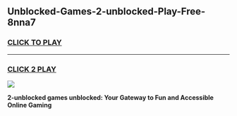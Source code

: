 
## Unblocked-Games-2-unblocked-Play-Free-8nna7
<h3>
<a href="https://premium76.site?title=2-unblocked&ref=12A">CLICK TO PLAY</a></h3>
<hr>

<h3>
<a href="https://premium76.site?title=2-unblocked&ref=12A">CLICK 2 PLAY</a>
  
</h3>

<a href="https://premium76.site?title=2-unblocked&ref=12A"><img src="https://clearcache.store/games.png"></a>


**2-unblocked games unblocked: Your Gateway to Fun and Accessible Online Gaming**
